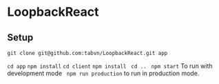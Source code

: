 # LoopbackReact
## Setup
``` git clone git@github.com:tabvn/LoopbackReact.git app ```

``` cd app ```
``` npm install ```
``` cd client ```
``` npm install ```
``` cd ..```
``` npm start``` To run with development mode
``` npm run production``` to run in production mode.
